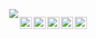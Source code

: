 <img align="left" src="https://github-readme-stats.vercel.app/api?username=killed&show_icons=true&hide_border=true&theme=midnight-purple" />

[<img align="left" alt="Steam" width="22px" src="https://cdn.jsdelivr.net/npm/simple-icons@v3/icons/steam.svg" />][steam]
[<img align="left" alt="LastFM" width="22px" src="https://cdn.jsdelivr.net/npm/simple-icons@v3/icons/last-dot-fm.svg" />][lastfm]
[<img align="left" alt="Twitter" width="22px" src="https://cdn.jsdelivr.net/npm/simple-icons@v3/icons/twitter.svg" />][twitter]
[<img align="left" alt="Instagram" width="22px" src="https://cdn.jsdelivr.net/npm/simple-icons@v3/icons/instagram.svg" />][instagram]
[<img alin="left" alt="Discord" width="22px" src="https://cdn.jsdelivr.net/npm/simple-icons@v3/icons/discord.svg" />][discord]

[discord]: https://discordapp.com/users/158689231173058560
[instagram]: https://instagram.com/degraded.miracle.done
[steam]: https://steamcommunity.com/id/stretching
[twitter]: https://twitter.com/removalYup
[lastfm]: https://www.last.fm/user/js
